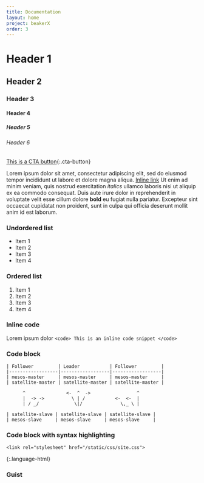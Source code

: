 ```yaml
---
title: Documentation
layout: home
project: beakerX
order: 3
---
```


# Header 1
## Header 2
### Header 3
#### Header 4
##### Header 5
###### Header 6

[This is a CTA button](https://www.twosigma.com){:.cta-button}

Lorem ipsum dolor sit amet, consectetur adipiscing elit, sed do eiusmod tempor incididunt ut labore et dolore magna aliqua. [Inline link](https://www.twosigma.com) Ut enim ad minim veniam, quis nostrud exercitation *italics* ullamco laboris nisi ut aliquip ex ea commodo consequat. Duis aute irure dolor in reprehenderit in voluptate velit esse cillum dolore **bold** eu fugiat nulla pariatur. Excepteur sint occaecat cupidatat non proident, sunt in culpa qui officia deserunt mollit anim id est laborum.

### Undordered list

- Item 1
- Item 2
- Item 3
- Item 4

### Ordered list

1. Item 1
2. Item 2
3. Item 3
4. Item 4

### Inline code
Lorem ipsum dolor `<code> This is an inline code snippet </code>`


### Code block

~~~
| Follower         | Leader           | Follower         |
|------------------|------------------|------------------|
| mesos-master     | mesos-master     | mesos-master     |
| satellite-master | satellite-master | satellite-master |

      ^               <-  ^  ->                 ^
      |  -> ->          \ | /           <-  <-  |
      | / _/             \|/              \,_ \ |

| satellite-slave | satellite-slave | satellite-slave |
| mesos-slave     | mesos-slave     | mesos-slave     |
~~~

### Code block with syntax highlighting

~~~
<link rel="stylesheet" href="/static/css/site.css">
~~~
{:.language-html}

### Guist
<script src="https://gist.github.com/harrypujols/2a6da11afbd9ee1bef92ddd3402a2fc4.js"></script>
